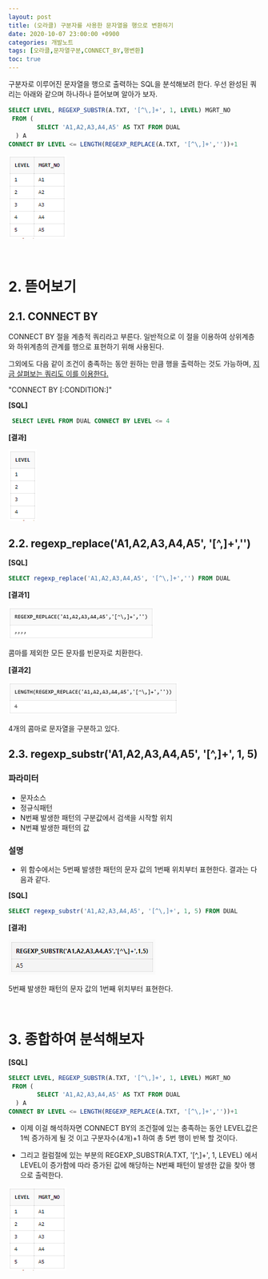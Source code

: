 ```yaml
---
layout: post
title: (오라클) 구분자를 사용한 문자열을 행으로 변환하기
date: 2020-10-07 23:00:00 +0900
categories: 개발노트
tags: [오라클,문자열구분,CONNECT_BY,행변환]
toc: true
---
```

구분자로 이루어진 문자열을 행으로 출력하는 SQL을 분석해보려 한다. 우선 완성된 쿼리는 아래와 같으며 하나하나 뜯어보며 알아가 보자.

```SQL
SELECT LEVEL, REGEXP_SUBSTR(A.TXT, '[^\,]+', 1, LEVEL) MGRT_NO
 FROM (
        SELECT 'A1,A2,A3,A4,A5' AS TXT FROM DUAL
  ) A
CONNECT BY LEVEL <= LENGTH(REGEXP_REPLACE(A.TXT, '[^\,]+',''))+1 
```

![실행결과](/assets/article_images/2020-10-07-note-oralce-split-text-convert-to-row/note-main.png)

<br/>

# 2. 뜯어보기

## 2.1. CONNECT BY

CONNECT BY 절을 계층적 쿼리라고 부른다. 
일반적으로 이 절을 이용하여 상위계층와 하위계층의 관계를 행으로 표현하기 위해 사용된다.

그외에도 다음 같이 조건이 충족하는 동안 원하는 만큼 행을 출력하는 것도 가능하며, <U>지금 살펴보는 쿼리도 이를 이용한다.</U>

"CONNECT BY [:CONDITION:]"

**[SQL]**

```SQL
 SELECT LEVEL FROM DUAL CONNECT BY LEVEL <= 4
```

**[결과]**

![CONNECT BY LEVEL 결과](/assets/article_images/2020-10-07-note-oralce-split-text-convert-to-row/note-result-connect-by.png)

## 2.2. regexp_replace('A1,A2,A3,A4,A5', '[^\,]+','')

**[SQL]**
```SQL
SELECT regexp_replace('A1,A2,A3,A4,A5', '[^\,]+','') FROM DUAL
```

**[결과1]**

![REGEXP_REPLCE 실행결과](/assets/article_images/2020-10-07-note-oralce-split-text-convert-to-row/note-result-regexp_replace.png)


콤마를 제외한 모든 문자를 빈문자로 치환한다.


**[결과2]**

![REGEXP_REPLCE 실행결과](/assets/article_images/2020-10-07-note-oralce-split-text-convert-to-row/note-result-regexp_replace-length.png)

4개의 콤마로 문자열을 구분하고 있다.

## 2.3. regexp_substr('A1,A2,A3,A4,A5', '[^\,]+', 1, 5)


### 파라미터 ###

- 문자소스
- 정규식패턴
- N번째 발생한 패턴의 구분값에서 검색을 시작할 위치
- N번쨰 발생한 패턴의 값

### 설명 ###
- 위 함수에서는 5번째 발생한 패턴의 문자 값의 1번째 위치부터 표현한다.
결과는 다음과 같다.

**[SQL]**

```SQL
SELECT regexp_substr('A1,A2,A3,A4,A5', '[^\,]+', 1, 5) FROM DUAL
```

**[결과]**

![REGEXP_SUBSTR 실행결과](/assets/article_images/2020-10-07-note-oralce-split-text-convert-to-row/note-result-regexp_substr.png)

5번째 발생한 패턴의 문자 값의 1번째 위치부터 표현한다.

<br/>           

# 3. 종합하여 분석해보자

**[SQL]**

```SQL
SELECT LEVEL, REGEXP_SUBSTR(A.TXT, '[^\,]+', 1, LEVEL) MGRT_NO
 FROM (
        SELECT 'A1,A2,A3,A4,A5' AS TXT FROM DUAL
  ) A
CONNECT BY LEVEL <= LENGTH(REGEXP_REPLACE(A.TXT, '[^\,]+',''))+1    
```

- 이제 이걸 해석하자면 CONNECT BY의 조건절에 있는 충족하는 동안 LEVEL값은 1씩 증가하게 될 것 이고 구분자수(4개)+1 하여 총 5번 행이 반복 할 것이다.

- 그리고 컬럼절에 있는 부분의 REGEXP_SUBSTR(A.TXT, '[^\,]+', 1, LEVEL) 에서 LEVEL이 증가함에 따라 
증가된 값에 해당하는 N번째 패턴이 발생한 값을 찾아 행으로 출력한다.

![실행결과](/assets/article_images/2020-10-07-note-oralce-split-text-convert-to-row/note-main.png)

  

